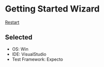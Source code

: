 # Getting Started Wizard

[Restart](/docs/wiz/readme.md)

## Selected

* OS: Win
* IDE: VisualStudio
* Test Framework: Expecto
